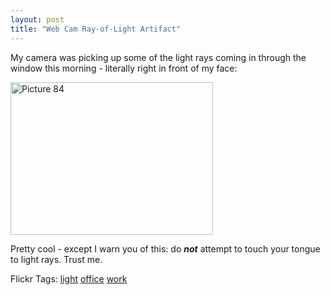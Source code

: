 ```yaml
---
layout: post
title: "Web Cam Ray-of-Light Artifact"
---
```


<p>My camera was picking up some of the light rays coming in through the window this morning - literally right in front of my face:</p>
<p><a href="http://kindohm.com/localimages/posts/WebCamRayofLightArtifact_7320/Picture84.jpg"><img style="border-right: 0px; border-top: 0px; border-left: 0px; border-bottom: 0px" height="244" alt="Picture 84" src="http://kindohm.com/localimages/posts/WebCamRayofLightArtifact_7320/Picture84_thumb.jpg" width="324" border="0" /></a></p>
<p>Pretty cool - except I warn you of this: do <strong><em>not</em></strong> attempt to touch your tongue to light rays.  Trust me.</p>
<div class="tags" id="scid:0767317B-992E-4b12-91E0-4F059A8CECA8:0102e85e-eeae-4a30-ad76-5701698848e7">Flickr Tags: <a href="http://flickr.com/photos/tags/light" rel="tag" target="_blank">light</a> <a href="http://flickr.com/photos/tags/office" rel="tag" target="_blank">office</a> <a href="http://flickr.com/photos/tags/work" rel="tag" target="_blank">work</a></div> 
